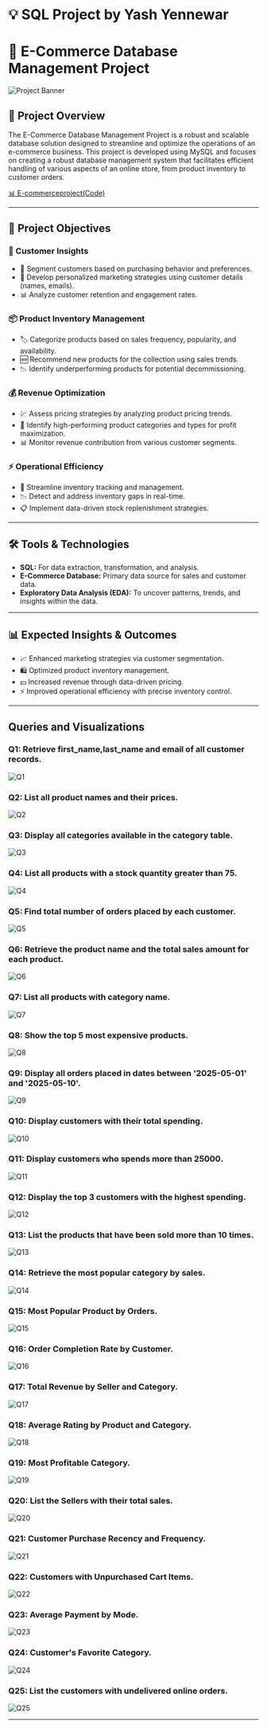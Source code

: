 # 💡 SQL Project by Yash Yennewar

# 🛒 E-Commerce Database Management Project

![Project Banner](e-commerceproject.jpg)

## 📌 Project Overview

The E-Commerce Database Management Project is a robust and scalable database solution designed to streamline and optimize the operations of an e-commerce business.
This project is developed using MySQL and focuses on creating a robust database management system that facilitates efficient handling of various aspects of an online store, from product inventory to customer orders.

<a href="E-commerceproject(Code).sql">📊 E-commerceproject(Code)</a>

---

## 🎯 Project Objectives

### 👤 Customer Insights

* 🎯 Segment customers based on purchasing behavior and preferences.
* 📢 Develop personalized marketing strategies using customer details (names, emails).
* 📊 Analyze customer retention and engagement rates.

### 📦 Product Inventory Management

* 🏷️ Categorize products based on sales frequency, popularity, and availability.
* 🆕 Recommend new products for the collection using sales trends.
* 📉 Identify underperforming products for potential decommissioning.

### 💰 Revenue Optimization

* 💹 Assess pricing strategies by analyzing product pricing trends.
* 🎯 Identify high-performing product categories and types for profit maximization.
* 📊 Monitor revenue contribution from various customer segments.

### ⚡ Operational Efficiency

* 📌 Streamline inventory tracking and management.
* 📉 Detect and address inventory gaps in real-time.
* 📋 Implement data-driven stock replenishment strategies.

---

## 🛠️ Tools & Technologies

* **SQL:** For data extraction, transformation, and analysis.
* **E-Commerce Database:** Primary data source for sales and customer data.
* **Exploratory Data Analysis (EDA):** To uncover patterns, trends, and insights within the data.

---

## 📊 Expected Insights & Outcomes

* 📈 Enhanced marketing strategies via customer segmentation.
* 🛍️ Optimized product inventory management.
* 💵 Increased revenue through data-driven pricing.
* ⚡ Improved operational efficiency with precise inventory control.

---

## Queries and Visualizations

### Q1: Retrieve first_name,last_name and email of all customer records.
![Q1](https://github.com/Yash-Yennewar/SQL_E-Commerce-Database-Project/blob/main/Code_outputs/Q1.png)

### Q2: List all product names and their prices.
![Q2](https://github.com/Yash-Yennewar/SQL_E-Commerce-Database-Project/blob/main/Code_outputs/Q2.png)

### Q3: Display all categories available in the category table.
![Q3](https://github.com/Yash-Yennewar/SQL_E-Commerce-Database-Project/blob/main/Code_outputs/Q3.png)

### Q4: List all products with a stock quantity greater than 75.
![Q4](https://github.com/Yash-Yennewar/SQL_E-Commerce-Database-Project/blob/main/Code_outputs/Q4.png)

### Q5: Find total number of orders placed by each customer.
![Q5](https://github.com/Yash-Yennewar/SQL_E-Commerce-Database-Project/blob/main/Code_outputs/Q5.png)

### Q6: Retrieve the product name and the total sales amount for each product.
![Q6](https://github.com/Yash-Yennewar/SQL_E-Commerce-Database-Project/blob/main/Code_outputs/Q6.png)

### Q7: List all products with category name.
![Q7](https://github.com/Yash-Yennewar/SQL_E-Commerce-Database-Project/blob/main/Code_outputs/Q7.png)

### Q8: Show the top 5 most expensive products.
![Q8](https://github.com/Yash-Yennewar/SQL_E-Commerce-Database-Project/blob/main/Code_outputs/Q8.png)

### Q9: Display all orders placed in dates between '2025-05-01' and '2025-05-10'.
![Q9](https://github.com/Yash-Yennewar/SQL_E-Commerce-Database-Project/blob/main/Code_outputs/Q9.png)

### Q10: Display customers with their total spending.
![Q10](https://github.com/Yash-Yennewar/SQL_E-Commerce-Database-Project/blob/main/Code_outputs/.Q10png)

### Q11: Display customers who spends more than 25000.
![Q11](https://github.com/Yash-Yennewar/SQL_E-Commerce-Database-Project/blob/main/Code_outputs/Q11.png)

### Q12: Display the top 3 customers with the highest spending.
![Q12](https://github.com/Yash-Yennewar/SQL_E-Commerce-Database-Project/blob/main/Code_outputs/Q12.png)

### Q13: List the products that have been sold more than 10 times.
![Q13](https://github.com/Yash-Yennewar/SQL_E-Commerce-Database-Project/blob/main/Code_outputs/Q13.png)

### Q14: Retrieve the most popular category by sales.
![Q14](https://github.com/Yash-Yennewar/SQL_E-Commerce-Database-Project/blob/main/Code_outputs/Q14.png)

### Q15: Most Popular Product by Orders.
![Q15](https://github.com/Yash-Yennewar/SQL_E-Commerce-Database-Project/blob/main/Code_outputs/Q15.png)

### Q16: Order Completion Rate by Customer.
![Q16](https://github.com/Yash-Yennewar/SQL_E-Commerce-Database-Project/blob/main/Code_outputs/Q16.png)

### Q17: Total Revenue by Seller and Category.
![Q17](https://github.com/Yash-Yennewar/SQL_E-Commerce-Database-Project/blob/main/Code_outputs/Q17.png)

### Q18: Average Rating by Product and Category.
![Q18](https://github.com/Yash-Yennewar/SQL_E-Commerce-Database-Project/blob/main/Code_outputs/Q18.png)

### Q19: Most Profitable Category.
![Q19](https://github.com/Yash-Yennewar/SQL_E-Commerce-Database-Project/blob/main/Code_outputs/Q19.png)

### Q20: List the Sellers with their total sales.
![Q20](https://github.com/Yash-Yennewar/SQL_E-Commerce-Database-Project/blob/main/Code_outputs/Q20.png)

### Q21: Customer Purchase Recency and Frequency.
![Q21](https://github.com/Yash-Yennewar/SQL_E-Commerce-Database-Project/blob/main/Code_outputs/Q21.png)

### Q22: Customers with Unpurchased Cart Items.
![Q22](https://github.com/Yash-Yennewar/SQL_E-Commerce-Database-Project/blob/main/Code_outputs/Q22.png)

### Q23: Average Payment by Mode.
![Q23](https://github.com/Yash-Yennewar/SQL_E-Commerce-Database-Project/blob/main/Code_outputs/Q23.png)

### Q24: Customer's Favorite Category.
![Q24](https://github.com/Yash-Yennewar/SQL_E-Commerce-Database-Project/blob/main/Code_outputs/Q24.png)

### Q25: List the customers with undelivered online orders.
![Q25](https://github.com/Yash-Yennewar/SQL_E-Commerce-Database-Project/blob/main/Code_outputs/Q25.png)

---
